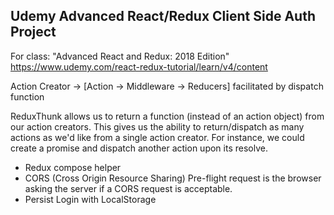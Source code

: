 ## Udemy Advanced React/Redux Client Side Auth Project
For class: "Advanced React and Redux: 2018 Edition"
https://www.udemy.com/react-redux-tutorial/learn/v4/content

Action Creator -> [Action -> Middleware -> Reducers] facilitated by dispatch function

ReduxThunk allows us to return a function (instead of an action object) from our action creators.
This gives us the ability to return/dispatch as many actions as we'd like from a single action creator.
For instance, we could create a promise and dispatch another action upon its resolve.

* Redux compose helper
* CORS (Cross Origin Resource Sharing)
  Pre-flight request is the browser asking the server if a CORS request is acceptable.
* Persist Login with LocalStorage
